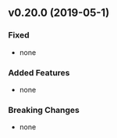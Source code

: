 ## v0.20.0 (2019-05-1)

### Fixed

- none


### Added Features

- none

### Breaking Changes

- none

